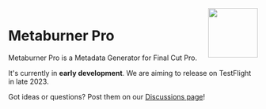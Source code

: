 <img class="rightLogo" src="https://github.com/latenitefilms/MetaburnerPro/raw/main/docs/static/logo.png" align="right" style="width: 100px !important; height: 100px !important;" />

# Metaburner Pro

Metaburner Pro is a Metadata Generator for Final Cut Pro.

It's currently in **early development**. We are aiming to release on TestFlight in late 2023.

Got ideas or questions? Post them on our [Discussions page](https://github.com/latenitefilms/metaburnerpro/discussions)!

<!--
> [:icon-desktop-download: **Click here to buy on the Mac App Store**](/buy/)
-->